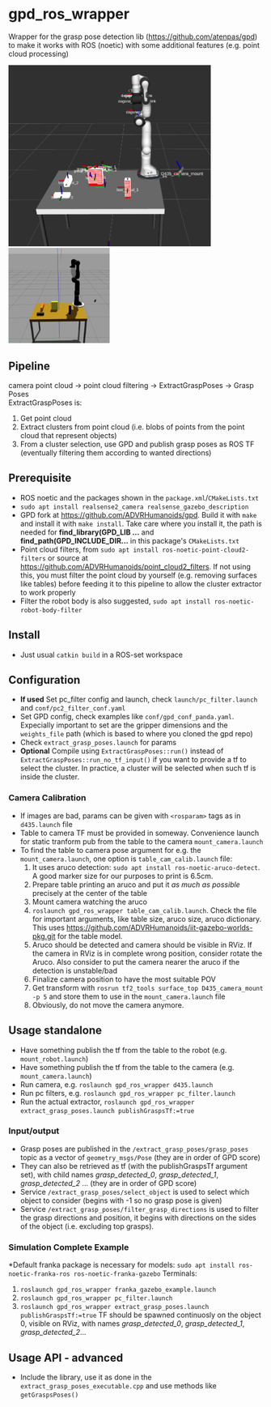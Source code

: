 # gpd_ros_wrapper

Wrapper for the grasp pose detection lib (https://github.com/atenpas/gpd) to make it works with ROS (noetic) with some additional features (e.g. point cloud processing)

<img src="doc/gpd_ros_wrapper_1.png" alt="gpd_ros_wrapper" width="400"/>
<img src="doc/gpd_ros_wrapper_gz.png" alt="gpd_ros_wrapper_gz" width="200"/>

## Pipeline
camera point cloud -> point cloud filtering -> ExtractGraspPoses -> Grasp Poses  
ExtractGraspPoses is:
1. Get point cloud
2. Extract clusters from point cloud (i.e. blobs of points from the point cloud that represent objects)
3. From a cluster selection, use GPD and publish grasp poses as ROS TF (eventually filtering them according to wanted directions)

## Prerequisite
- ROS noetic and the packages shown in the `package.xml`/`CMakeLists.txt`
- `sudo apt install realsense2_camera realsense_gazebo_description`
- GPD fork at https://github.com/ADVRHumanoids/gpd. Build it with `make` and install it with `make install`. Take care where you install it, the path is needed for **find_library(GPD_LIB ...** and **find_path(GPD_INCLUDE_DIR...** in this package's `CMakeLists.txt` 
- Point cloud filters, from `sudo apt install ros-noetic-point-cloud2-filters` or source at https://github.com/ADVRHumanoids/point_cloud2_filters. If not using this, you must filter the point cloud by yourself (e.g. removing surfaces like tables) before feeding it to this pipeline to allow the cluster extractor to work properly
- Filter the robot body is also suggested, `sudo apt install ros-noetic-robot-body-filter`

## Install
- Just usual `catkin build` in a ROS-set workspace

## Configuration
- **If used** Set pc_filter config and launch, check `launch/pc_filter.launch` and `conf/pc2_filter_conf.yaml`
- Set GPD config, check examples like `conf/gpd_conf_panda.yaml`. Expecially important to set are the gripper dimensions and the `weights_file` path (which is based to where you cloned the gpd repo)
- Check `extract_grasp_poses.launch` for params 
- **Optional** Compile using `ExtractGraspPoses::run()` instead of `ExtractGraspPoses::run_no_tf_input()` if you want to provide a tf to select the cluster.
  In practice, a cluster will be selected when such tf is inside the cluster.

### Camera Calibration
- If images are bad, params can be given with `<rosparam>` tags as in `d435.launch` file
- Table to camera TF must be provided in someway. Convenience launch for static tranform pub from the table to the camera `mount_camera.launch`
- To find the table to camera pose argument for e.g. the `mount_camera.launch`, one option is `table_cam_calib.launch` file:  
  1. It uses aruco detection: `sudo apt install ros-noetic-aruco-detect`. A good marker size for our purposes to print is 6.5cm.
  2. Prepare table printing an aruco and put it *as much as possible* precisely at the center of the table
  3. Mount camera watching the aruco
  4. `roslaunch gpd_ros_wrapper table_cam_calib.launch`. Check the file for important arguments, like table size, aruco size, aruco dictionary. This uses https://github.com/ADVRHumanoids/iit-gazebo-worlds-pkg.git for the table model.
  6. Aruco should be detected and camera should be visible in RViz. If the camera in RViz is in complete wrong position, consider rotate the Aruco. Also consider to put the camera nearer the aruco if the detection is unstable/bad
  5. Finalize camera position to have the most suitable POV
  6. Get transform with `rosrun tf2_tools surface_top D435_camera_mount -p 5` and store them to use in the `mount_camera.launch` file
  7. Obviously, do not move the camera anymore.
 
## Usage standalone
- Have something publish the tf from the table to the robot (e.g. `mount_robot.launch`)
- Have something publish the tf from the table to the camera (e.g. `mount_camera.launch`)
- Run camera, e.g. `roslaunch gpd_ros_wrapper d435.launch`
- Run pc filters, e.g. `roslaunch gpd_ros_wrapper pc_filter.launch`
- Run the actual extractor, `roslaunch gpd_ros_wrapper extract_grasp_poses.launch publishGraspsTf:=true`  

### Input/output
- Grasp poses are published in the `/extract_grasp_poses/grasp_poses` topic as a vector of `geometry_msgs/Pose` (they are in order of GPD score)
- They can also be retrieved as tf (with the publishGraspsTf argument set), with child names *grasp_detected_0*, *grasp_detected_1*, *grasp_detected_2* ... (they are in order of GPD score)
- Service `/extract_grasp_poses/select_object` is used to select which object to consider (begins with -1 so no grasp pose is given)
- Service `/extract_grasp_poses/filter_grasp_directions` is used to filter the grasp directions and position, it begins with directions on the sides of the object (i.e. excluding top grasps).

### Simulation Complete Example
*Default franka package is necessary for models: `sudo apt install ros-noetic-franka-ros ros-noetic-franka-gazebo`
Terminals:
1. `roslaunch gpd_ros_wrapper franka_gazebo_example.launch`
2. `roslaunch gpd_ros_wrapper pc_filter.launch`
3. `roslaunch gpd_ros_wrapper extract_grasp_poses.launch publishGraspsTf:=true`
TF should be spawned continuosly on the object 0, visible on RViz, with names *grasp_detected_0*, *grasp_detected_1*, *grasp_detected_2*...


## Usage API - advanced
- Include the library, use it as done in the `extract_grasp_poses_executable.cpp` and use methods like `getGraspsPoses()`  

